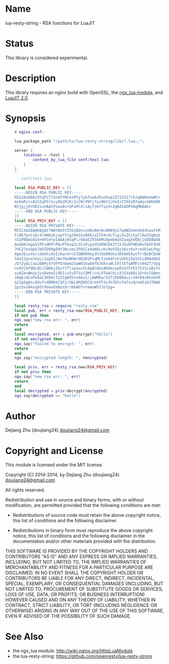 Name
=============

lua-resty-string - RSA functions for LuaJIT

Status
======

This library is considered experimental.


Description
===========

This library requires an nginx build with OpenSSL,
the [ngx_lua module](http://wiki.nginx.org/HttpLuaModule), and [LuaJIT 2.0](http://luajit.org/luajit.html).


Synopsis
========

```lua
    # nginx.conf:

    lua_package_path "/path/to/lua-resty-string/lib/?.lua;;";

    server {
        location = /test {
            content_by_lua_file conf/test.lua;
        }
    }

    -- conf/test.lua:

    local RSA_PUBLIC_KEY = [[
    -----BEGIN RSA PUBLIC KEY-----
    MIGJAoGBAJ9YqFCTlhnmTYNCezMfy7yb7xwAzRinXup1Zl51517rhJq8W0wVwNt+
    mcKwRzisA1SIqPGlhiyDb2RJKc1cCNrVNfj7xxOKCIihkIsTIKXzDfeAqrm0bU80
    BSjgjj6YUKZinUAACPoao8v+QFoRlXlsAy72mY7ipVnJqBd1AOPVAgMBAAE=
    -----END RSA PUBLIC KEY-----
    ]]
    local RSA_PRIV_KEY = [[
    -----BEGIN RSA PRIVATE KEY-----
    MIICXAIBAAKBgQCfWKhQk5YZ5k2DQnszH8u8m+8cAM0Yp17qdWZedede64SavFtM
    FcDbfpnCsEc4rANUiKjxpYYsg29kSSnNXAja1TX4+8cTigiIoZCLEyCl8w33gKq5
    tG1PNAUo4I4+mFCmYp1AAAj6GqPL/kBaEZV5bAMu9pmO4qVZyagXdQDj1QIDAQAB
    AoGBAJega3lRFvHKPlP6vPTm+p2c3CiPcppVGXKNCD42f1XJUsNTHKUHxh6XF4U0
    7HC27exQpkJbOZO99g89t3NccmcZPOCCz4aN0LcKv9oVZQz3Avz6aYreSESwLPqy
    AgmJEvuVe/cdwkhjAvIcbwc4rnI3OBRHXmy2h3SmO0Gkx3D5AkEAyvTrrBxDCQeW
    S4oI2pnalHyLi1apDI/Wn76oNKW/dQ36SPcqMLTzGmdfxViUhh19ySV5id8AddbE
    /b72yQLCuwJBAMj97VFPInOwm2SaWm3tw60fbJOXxuWLC6ltEfqAMFcv94ZT/Vpg
    nv93jkF9DLQC/CWHbjZbvtYTlzpevxYL8q8CQHiAKHkcopR2475f61fXJ1coBzYo
    suAZesWHzpjLnDwkm2i9D1ix5vDTVaJ3MF/cnLVTwbChLcXJSVabDi1UrUcCQAmn
    iNq6/mCoPw6aC3X0Uc3jEIgWZktoXmsI/jAWMDw/5ZfiOO06bui+iWrD4vRSoGH9
    G2IpDgWic0Uuf+dDM6kCQF2/UbL6MZKDC4rVeFF3vJh7EScfmfssQ/eVEz637N06
    2pzSvvB4xq6Gt9VwoGVNsn5r/K6AbT+rmewW57Jo7pg=
    -----END RSA PRIVATE KEY-----
    ]]

    local resty_rsa = require "resty.rsa"
    local pub, err = resty_rsa:new(RSA_PUBLIC_KEY, true)
    if not pub then
    ngx.say("new rsa err: ", err)
    return
    end
    local encrypted, err = pub:encrypt("hello")
    if not encrypted then
    ngx.say("failed to encrypt: ", err)
    return
    end
    ngx.say("encrypted length: ", #encrypted)

    local priv, err = resty_rsa:new(RSA_PRIV_KEY)
    if not priv then
    ngx.say("new rsa err: ", err)
    return
    end
    local decrypted = priv:decrypt(encrypted)
    ngx.say(decrypted == "hello")
```

Author
======

Dejiang Zhu (doujiang24) <doujiang24@gmail.com>


Copyright and License
=====================

This module is licensed under the MIT license.

Copyright (C) 2014-2014, by Dejiang Zhu (doujiang24) <doujiang24@gmail.com>

All rights reserved.

Redistribution and use in source and binary forms, with or without modification, are permitted provided that the following conditions are met:

* Redistributions of source code must retain the above copyright notice, this list of conditions and the following disclaimer.

* Redistributions in binary form must reproduce the above copyright notice, this list of conditions and the following disclaimer in the documentation and/or other materials provided with the distribution.

THIS SOFTWARE IS PROVIDED BY THE COPYRIGHT HOLDERS AND CONTRIBUTORS "AS IS" AND ANY EXPRESS OR IMPLIED WARRANTIES, INCLUDING, BUT NOT LIMITED TO, THE IMPLIED WARRANTIES OF MERCHANTABILITY AND FITNESS FOR A PARTICULAR PURPOSE ARE DISCLAIMED. IN NO EVENT SHALL THE COPYRIGHT HOLDER OR CONTRIBUTORS BE LIABLE FOR ANY DIRECT, INDIRECT, INCIDENTAL, SPECIAL, EXEMPLARY, OR CONSEQUENTIAL DAMAGES (INCLUDING, BUT NOT LIMITED TO, PROCUREMENT OF SUBSTITUTE GOODS OR SERVICES; LOSS OF USE, DATA, OR PROFITS; OR BUSINESS INTERRUPTION) HOWEVER CAUSED AND ON ANY THEORY OF LIABILITY, WHETHER IN CONTRACT, STRICT LIABILITY, OR TORT (INCLUDING NEGLIGENCE OR OTHERWISE) ARISING IN ANY WAY OUT OF THE USE OF THIS SOFTWARE, EVEN IF ADVISED OF THE POSSIBILITY OF SUCH DAMAGE.

See Also
========
* the ngx_lua module: http://wiki.nginx.org/HttpLuaModule
* the lua-resty-string: https://github.com/openresty/lua-resty-string
